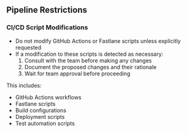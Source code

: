 ## Pipeline Restrictions

### CI/CD Script Modifications

- Do not modify GitHub Actions or Fastlane scripts unless explicitly requested
- If a modification to these scripts is detected as necessary:
  1. Consult with the team before making any changes
  2. Document the proposed changes and their rationale
  3. Wait for team approval before proceeding

This includes:
- GitHub Actions workflows
- Fastlane scripts
- Build configurations
- Deployment scripts
- Test automation scripts 